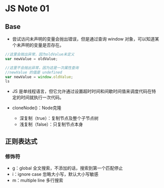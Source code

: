 # JS Note 01

## Base

* 尝试访问未声明的变量会抛出错误，但是通过查询 window 对象，可以知道某个未声明的变量是否存在。

```JavaScript
//这里会抛出异常，因为oldValue未定义
var newValue = oldValue;

//这里不会抛出异常，因为这是一次属性查询
//newValue 的值是 undefined
var newValue = window.oldValue;
ls
```

* JS 是单线程语言，但它允许通过设置超时时间和间歇时间值来调度代码在特定的时间就执行一次代码。

* cloneNode()：Node克隆
  * 深复制（true）：复制节点及整个子节点树
  * 浅复制（false）：只复制节点本身

## 正则表达式

### 修饰符

* g：global 全文搜索，不添加的话，搜索到第一个匹配停止
* i：ignore case 忽略大小写，默认大小写敏感
* m：multiple line 多行搜索
